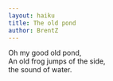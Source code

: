```yaml
---
layout: haiku
title: The old pond
author: BrentZ
---
```


Oh my good old pond,<br>
An old frog jumps of the side,<br>
the sound of water.<br>
